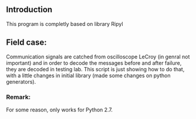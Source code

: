 ## Introduction
This program is completly based on library Ripyl

## Field case:
Communication signals are catched from oscilloscope LeCroy (in genral not important) and in order to decode the messages before and after failure, they are decoded in testing lab.
This script is just showing how to do that, with a little changes in initial library (made some changes on python generators).


### Remark:
For some reason, only works for Python 2.7.
